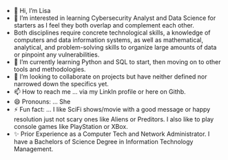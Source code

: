 - 👋 Hi, I’m Lisa
- 👀 I’m interested in learning Cybersecurity Analyst and Data Science for starters as I feel they both overlap and complement each other.
- Both disciplines require concrete technological skills, a knowledge of computers and data information systems, as well as mathematical, analytical, and problem-solving skills to organize large amounts of data or pinpoint any vulnerabilities.
- 🌱 I’m currently learning Python and SQL to start, then moving on to other tools and methodologies.
- 💞️ I’m looking to collaborate on projects but have neither defined nor narrowed down the specifics yet.
- 📫 How to reach me ... via my LinkIn profile or here on Githb.
- 😄 Pronouns: ... She
- ⚡ Fun fact: ... I like SciFi shows/movie with a good message or happy resolution just not scary ones like Aliens or Preditors.  I also like to play console games like PlayStation or XBox.
- ✨ Prior Experience as a Computer Tech and Network Administrator.  I have a Bachelors of Science Degree in Information Technology Management.

<!---
member888lb/member888lb is a ✨ special ✨ repository because its `README.md` (this file) appears on your GitHub profile.
You can click the Preview link to take a look at your changes.
--->
